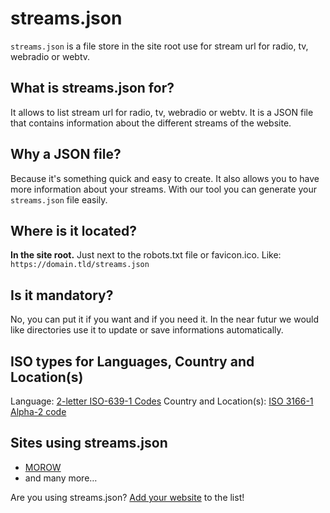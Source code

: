 # streams.json
`streams.json` is a file store in the site root use for stream url for radio, tv, webradio or webtv.

## What is streams.json for?

It allows to list stream url for radio, tv, webradio or webtv. It is a JSON file that contains information about the different streams of the website.

## Why a JSON file?

Because it's something quick and easy to create. It also allows you to have more information about your streams. With our tool you can generate your `streams.json` file easily.

## Where is it located?

**In the site root.** Just next to the robots.txt file or favicon.ico.
Like: ```https://domain.tld/streams.json```

## Is it mandatory?

No, you can put it if you want and if you need it.
In the near futur we would like directories use it to update or save informations automatically.

## ISO types for Languages, Country and Location(s)

Language: [2-letter ISO-639-1 Codes](https://en.wikipedia.org/wiki/ISO_639-1)
Country and Location(s): [ISO 3166-1 Alpha-2 code](https://en.wikipedia.org/wiki/ISO_3166-1_alpha-2)

## Sites using streams.json

- [MOROW](https://www.morow.com)
- and many more…

Are you using streams.json? [Add your website](https://github.com/streams-json/streams.json/edit/master/WEBSITES.md) to the list!
